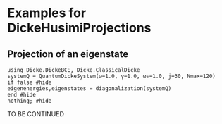 # Examples for DickeHusimiProjections

## Projection of an eigenstate

```@example examples
using Dicke.DickeBCE, Dicke.ClassicalDicke
systemQ = QuantumDickeSystem(ω=1.0, γ=1.0, ω₀=1.0, j=30, Nmax=120)
if false #hide
eigenenergies,eigenstates = diagonalization(systemQ) 
end #hide
nothing; #hide
```
TO BE CONTINUED
